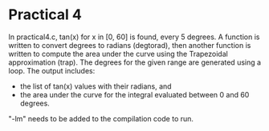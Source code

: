 ﻿# Practical 4

In practical4.c, tan(x) for x in [0, 60] is found, every 5 degrees. A function is written to convert degrees to radians (degtorad), then another function is written to compute the area under the curve using the Trapezoidal approximation (trap). The degrees for the given range are generated using a loop. The output includes:

- the list of tan(x) values with their radians, and
- the area under the curve for the integral evaluated between 0 and 60 degrees.

"-lm" needs to be added to the compilation code to run.
